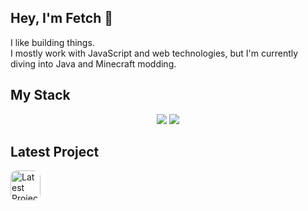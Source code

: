## Hey, I'm Fetch 👋

I like building things.  
I mostly work with JavaScript and web technologies, but I'm currently diving into Java and Minecraft modding.

## My Stack
<p align="center">
  <img src="https://skills.syvixor.com/api/icons?i=intellijidea,sublime,javascript,java,nodejs,nextjs,reactjs,playwright,gradle"/>
  <img src="https://skillicons.dev/icons?i=figma,electron,vite,html,css,express,discordjs,mongodb,webpack&theme=dark"/>
</p>

## Latest Project
<p>
  <a href="https://discord.com/discovery/applications/1270062821287133205">
    <img style="border-radius:10px;" src="https://i.postimg.cc/V6xjDKXF/64x64.png" alt="Latest Project" width="48"/>
  </a>
</p>
